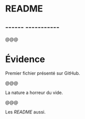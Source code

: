 # README

## ------ -----------

@@@

<!-- .slide: data-background="../../2012/paris-web/images/github-readme.png" -->

# Évidence

Premier fichier présenté sur GitHub.

@@@

<!-- .slide: data-background="images/8721964504_6ec83240fb_b.jpg" -->

La nature a horreur du vide.

@@@

<!-- .slide: data-background="images/wip.gif" data-background-repeat="repeat" data-background-size="250px" -->

Les *README* aussi.
